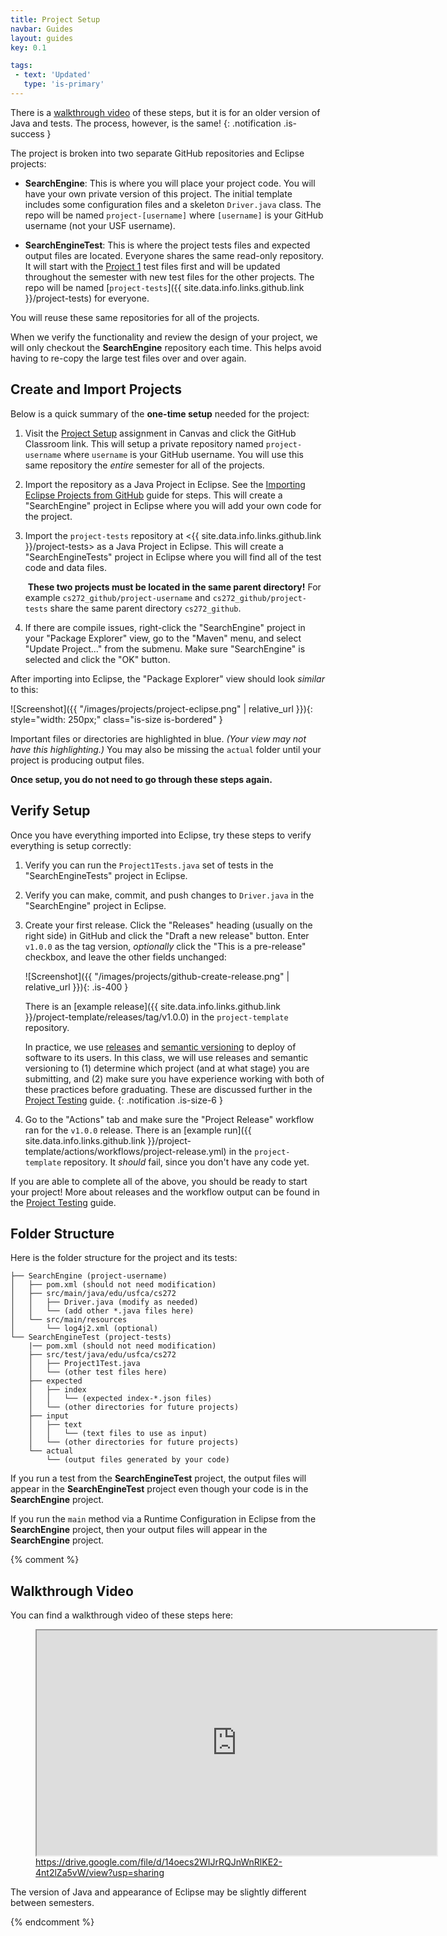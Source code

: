 ```yaml
---
title: Project Setup
navbar: Guides
layout: guides
key: 0.1

tags:
 - text: 'Updated'
   type: 'is-primary'
---
```


<i class="fas fa-video"></i>
There is a [walkthrough video](https://drive.google.com/file/d/14oecs2WIJrRQJnWnRlKE2-4nt2lZa5vW/view?usp=sharing) of these steps, but it is for an older version of Java and tests. The process, however, is the same! 
{: .notification .is-success }

The project is broken into two separate GitHub repositories and Eclipse projects:

  - **SearchEngine**: This is where you will place your project code. You will have your own private version of this project. The initial template includes some configuration files and a skeleton `Driver.java` class. The repo will be named `project-[username]` where `[username]` is your GitHub username (not your USF username).

  - **SearchEngineTest**: This is where the project tests files and expected output files are located. Everyone shares the same read-only repository. It will start with the [Project 1](project-1.html) test files first and will be updated throughout the semester with new test files for the other projects. The repo will be named [`project-tests`]({{ site.data.info.links.github.link }}/project-tests) for everyone.

You will reuse these same repositories for all of the projects.

When we verify the functionality and review the design of your project, we will only checkout the **SearchEngine** repository each time. This helps avoid having to re-copy the large test files over and over again.

## Create and Import Projects

Below is a quick summary of the **one-time setup** needed for the project:

  1. Visit the [Project Setup](https://usfca.instructure.com/courses/1608197/assignments/7223919) assignment in Canvas and click the GitHub Classroom link. This will setup a private repository named `project-username` where `username` is your GitHub username. You will use this same repository the *entire* semester for all of the projects.

  1. Import the repository as a Java Project in Eclipse. See the [Importing Eclipse Projects from GitHub](/guides/eclipse/importing-eclipse-projects-from-github.html) guide for steps. This will create a "SearchEngine" project in Eclipse where you will add your own code for the project.

  1. Import the `project-tests` repository at <{{ site.data.info.links.github.link }}/project-tests> as a Java Project in Eclipse. This will create a "SearchEngineTests" project in Eclipse where you will find all of the test code and data files.

      <i class="fas fa-exclaimation-triangle"></i>&nbsp;**These two projects must be located in the same parent directory!** For example `cs272_github/project-username` and `cs272_github/project-tests` share the same parent directory `cs272_github`.

  1. If there are compile issues, right-click the "SearchEngine" project in your "Package Explorer" view, go to the "Maven" menu, and select "Update Project..." from the submenu. Make sure "SearchEngine" is selected and click the "OK" button.

After importing into Eclipse, the "Package Explorer" view should look *similar* to this:

![Screenshot]({{ "/images/projects/project-eclipse.png" | relative_url }}){: style="width: 250px;" class="is-size is-bordered" }

Important files or directories are highlighted in blue. *(Your view may not have this highlighting.)* You may also be missing the `actual` folder until your project is producing output files.

**Once setup, you do not need to go through these steps again.**

## Verify Setup

Once you have everything imported into Eclipse, try these steps to verify everything is setup correctly:

  1. Verify you can run the `Project1Tests.java` set of tests in the "SearchEngineTests" project in Eclipse.

  1. Verify you can make, commit, and push changes to `Driver.java` in the "SearchEngine" project in Eclipse.

  1. Create your first release. Click the "Releases" heading (usually on the right side) in GitHub and click the "Draft a new release" button. Enter `v1.0.0` as the tag version, *optionally* click the "This is a pre-release" checkbox, and leave the other fields unchanged:

      ![Screenshot]({{ "/images/projects/github-create-release.png" | relative_url }}){: .is-400 }

      There is an [example release]({{ site.data.info.links.github.link }}/project-template/releases/tag/v1.0.0) in the `project-template` repository.

      <i class="fas fa-info-circle"></i>
      In practice, we use [releases](https://docs.github.com/en/repositories/releasing-projects-on-github/about-releases) and [semantic versioning](https://semver.org/) to deploy of software to its users. In this class, we will use releases and semantic versioning to (1) determine which project (and at what stage) you are submitting, and (2) make sure you have experience working with both of these practices before graduating. These are discussed further in the [Project Testing](testing.html) guide.
      {: .notification .is-size-6 } 

  1. Go to the "Actions" tab and make sure the "Project Release" workflow ran for the `v1.0.0` release. There is an [example run]({{ site.data.info.links.github.link }}/project-template/actions/workflows/project-release.yml) in the `project-template` repository. It *should* fail, since you don't have any code yet.

If you are able to complete all of the above, you should be ready to start your project! More about releases and the workflow output can be found in the [Project Testing](testing.html) guide.

## Folder Structure

Here is the folder structure for the project and its tests:

```
├── SearchEngine (project-username)
│   ├── pom.xml (should not need modification)
│   ├── src/main/java/edu/usfca/cs272
│   │   ├── Driver.java (modify as needed)
│   │   └── (add other *.java files here)
│   └── src/main/resources
│       └── log4j2.xml (optional)
└── SearchEngineTest (project-tests)
    |── pom.xml (should not need modification)
    ├── src/test/java/edu/usfca/cs272
    │   ├── Project1Test.java
    │   └── (other test files here)
    ├── expected
    │   ├── index
    │   │   └── (expected index-*.json files)
    │   └── (other directories for future projects)
    ├── input
    │   ├── text
    │   │   └── (text files to use as input)
    │   └── (other directories for future projects)
    └── actual
        └── (output files generated by your code)
```

If you run a test from the **SearchEngineTest** project, the output files will appear in the **SearchEngineTest** project even though your code is in the **SearchEngine** project.

If you run the `main` method via a Runtime Configuration in Eclipse from the **SearchEngine** project, then your output files will appear in the **SearchEngine** project.

{% comment %}

## Walkthrough Video

You can find a walkthrough video of these steps here:

<figure>
<p>
  <iframe src="https://drive.google.com/file/d/14oecs2WIJrRQJnWnRlKE2-4nt2lZa5vW/preview" width="640" height="360" allow="autoplay" class="is-bordered"></iframe>
  <br/>
  <caption><a href="https://drive.google.com/file/d/14oecs2WIJrRQJnWnRlKE2-4nt2lZa5vW/view?usp=sharing">https://drive.google.com/file/d/14oecs2WIJrRQJnWnRlKE2-4nt2lZa5vW/view?usp=sharing</a></caption>
</p>
</figure>

The version of Java and appearance of Eclipse may be slightly different between semesters.





{% endcomment %}